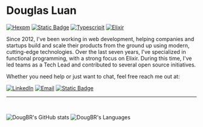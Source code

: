 # Douglas Luan

[![Hexpm](https://img.shields.io/badge/Hex.pm-dougbr-blueviolet?logo=elixir&style=flat-square&link=https%3A%2F%2Fhex.pm%2Fusers%2Fdougbr)](https://hex.pm/users/dougbr)
[![Static Badge](https://img.shields.io/badge/Python-3776AB?style=flat-square&logo=python&logoColor=ffffff)](https://www.python.org/)
[![Typescripit](https://img.shields.io/badge/Typescript-%233178C6?style=flat-square&logo=typescript&logoColor=ffffff)](https://www.typescriptlang.org/)
[![Elixir](https://img.shields.io/badge/Elixir-4B275F?style=flat-square&logo=elixir)](https://elixir-lang.org/)

Since 2012, I've been working in web development, helping companies and startups build and scale their products from the ground up using modern, cutting-edge technologies.
Over the last seven years, I've specialized in functional programming, with a strong focus on Elixir. During this time, I've led teams as a Tech Lead and contributed to several open source initiatives.

Whether you need help or just want to chat, feel free reach me out at:

[![LinkedIn](https://img.shields.io/badge/LinkedIn-Douglas_Luan-0077B5?style=for-the-badge)](https://www.linkedin.com/in/dougform)
[![Email](https://img.shields.io/badge/-douglasctm%40gmail.com-76BB21?style=for-the-badge&logo=mailboxdotorg&logoColor=ffffff)](mailto:douglasctm@gmail.com)
[![Static Badge](https://img.shields.io/badge/dougbr.github.io-FF7139?style=for-the-badge&logo=firefoxbrowser&logoColor=ffffff)](https://dougbr.github.io)


---

<br>

![DougBR's GitHub stats](https://github-readme-stats.vercel.app/api?username=DougBR&show_icons=true&count_private=true&theme=dracula&bg_color=00000000)
![DougBR's Languages](https://github-readme-stats.vercel.app/api/top-langs/?username=DougBR&show_icons=true&count_private=true&theme=dracula&bg_color=00000000&langs_count=20&card_width=960)

<!--
**DougBR/DougBR** is a ✨ _special_ ✨ repository because its `README.md` (this file) appears on your GitHub profile.

Here are some ideas to get you started:

- 🔭 I’m currently working on ...
- 🌱 I’m currently learning ...
- 👯 I’m looking to collaborate on ...
- 🤔 I’m looking for help with ...
- 💬 Ask me about ...
- 📫 How to reach me: ...
- 😄 Pronouns: ...
- ⚡ Fun fact: ...
-->

